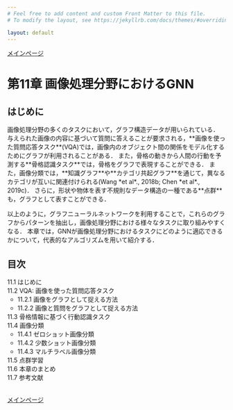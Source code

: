 ```yaml
---
# Feel free to add content and custom Front Matter to this file.
# To modify the layout, see https://jekyllrb.com/docs/themes/#overriding-theme-defaults

layout: default
---
```

<a href="./">メインページ</a>
<h1>第11章 画像処理分野におけるGNN</h1>

<h2>はじめに</h2>
画像処理分野の多くのタスクにおいて，グラフ構造データが用いられている． 与えられた画像の内容に基づいて質問に答えることが要求される，**画像を使った質問応答タスク**(VQA)では，画像内のオブジェクト間の関係をモデル化するためにグラフが利用されることがある． また，骨格の動きから人間の行動を予測する**骨格認識タスク**では，骨格をグラフで表現することができる． また，画像分類では，**知識グラフ**や**カテゴリ共起グラフ**を通じて，異なるカテゴリが互いに関連付けられる(Wang *et al*., 2018b; Chen *et al*., 2019c)． さらに，形状や物体を表す不規則なデータ構造の一種である**点群**も，グラフとして表すことができる．

以上のように，グラフニューラルネットワークを利用することで，これらのグラフからパターンを抽出し，画像処理分野における様々なタスクに取り組みやすくなる． 本章では，GNNが画像処理分野におけるタスクにどのように適応できるかについて，代表的なアルゴリズムを用いて紹介する．

<h2>目次</h2>
<ul style="list-style-type: none; padding-left:0;">
  <li>11.1 はじめに</li>
  <li>11.2 VQA: 画像を使った質問応答タスク
    <ul>
      <li>11.2.1 画像をグラフとして捉える方法</li>
      <li>11.2.2 画像と質問をグラフとして捉える方法</li>
    </ul>
  </li>
  <li>11.3 骨格情報に基づく行動認識タスク</li>
  <li>11.4 画像分類
    <ul>
      <li>11.4.1 ゼロショット画像分類</li>
      <li>11.4.2 少数ショット画像分類</li>
      <li>11.4.3 マルチラベル画像分類</li>
    </ul>
  </li>
  <li>11.5 点群学習</li>
  <li>11.6 本章のまとめ</li>
  <li>11.7 参考文献</li>
</ul>
<br>
<a href="./">メインページ</a>
